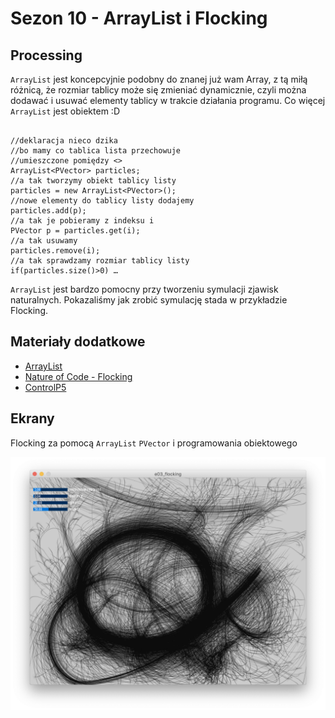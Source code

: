 # Sezon 10 - ArrayList i Flocking

## Processing

`ArrayList` jest koncepcyjnie podobny do znanej już wam Array, z tą miłą różnicą, że rozmiar tablicy może się zmieniać dynamicznie, czyli można dodawać i usuwać elementy tablicy w trakcie działania programu. Co więcej `ArrayList` jest obiektem :D

```Processing

//deklaracja nieco dzika
//bo mamy co tablica lista przechowuje
//umieszczone pomiędzy <>
ArrayList<PVector> particles;
//a tak tworzymy obiekt tablicy listy
particles = new ArrayList<PVector>();
//nowe elementy do tablicy listy dodajemy
particles.add(p);
//a tak je pobieramy z indeksu i
PVector p = particles.get(i);
//a tak usuwamy
particles.remove(i);
//a tak sprawdzamy rozmiar tablicy listy
if(particles.size()>0) …

```

`ArrayList` jest bardzo pomocny przy tworzeniu symulacji zjawisk naturalnych. Pokazaliśmy jak zrobić symulację stada w przykładzie Flocking.

## Materiały dodatkowe

- [ArrayList](https://processing.org/reference/ArrayList.html)
- [Nature of Code - Flocking](https://natureofcode.com/book/chapter-6-autonomous-agents/#613-flocking)
- [ControlP5](http://www.sojamo.de/libraries/controlP5/)

## Ekrany

Flocking za pomocą `ArrayList` `PVector` i programowania obiektowego

![](Flocking.png)